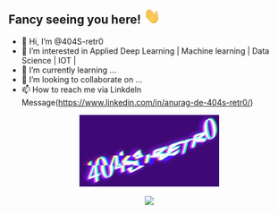 ## Fancy seeing you here! <img src="https://github.com/404S-retr0/404S-retr0/blob/main/wave.gif" width="30px">
- 👋 Hi, I’m @404S-retr0
- 👀 I’m interested in Applied Deep Learning | Machine learning |  Data Science | IOT |
- 🌱 I’m currently learning ...
- 💞️ I’m looking to collaborate on ...
- 📫 How to reach me via Linkdeln Message(https://www.linkedin.com/in/anurag-de-404s-retr0/)

<!---
404S-retr0/404S-retr0 is a ✨ special ✨ repository because its `README.md` (this file) appears on your GitHub profile.
You can click the Preview link to take a look at your changes.
--->
<p align="center">
  <img width="250" src="https://github.com/404S-retr0/404S-retr0/blob/main/MOSHED-2021-11-8-17-29-34.gif">
</p>
<p align="center">
<a href= "https://www.linkedin.com/in/anurag-de-404s-retr0/"><img src="https://img.icons8.com/clouds/100/000000/linkedin.png"/></a>
</p>
